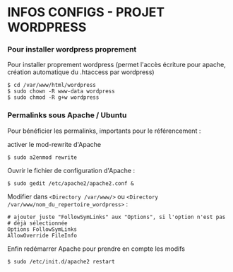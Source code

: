 # INFOS CONFIGS - PROJET WORDPRESS

### Pour installer wordpress proprement

Pour installer proprement wordpress (permet l'accès écriture pour apache, création automatique du .htaccess par wordpress)  

```
$ cd /var/www/html/wordpress
$ sudo chown -R www-data wordpress
$ sudo chmod -R g+w wordpress
```

### Permalinks sous Apache / Ubuntu

Pour bénéficier les permalinks, importants pour le référencement :

activer le mod-rewrite d'Apache  
```
$ sudo a2enmod rewrite
```

Ouvrir le fichier de configuration d'Apache :
```
$ sudo gedit /etc/apache2/apache2.conf &
```

Modifier dans `<Directory /var/www/>` ou `<Directory /var/www/nom_du_repertoire_wordpress>` :

```
# ajouter juste "FollowSymLinks" aux "Options", si l'option n'est pas
# déjà sélectionnée
Options FollowSymLinks
AllowOverride FileInfo
```

Enfin redémarrer Apache pour prendre en compte les modifs
```
$ sudo /etc/init.d/apache2 restart
```


